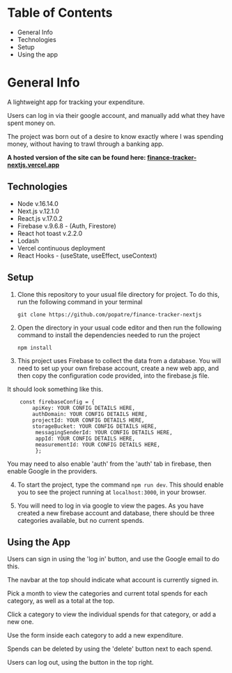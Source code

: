 <!-- Make sure the file always includes the following elements:

Titles and internal titles
Introduction - the project's aim
Technologies
Launch

Consider also using additional elements such as:

Table of contents
Illustrations
Scope of functionalities
Examples of use
Project status
Sources
Other information -->

# Table of Contents

-   General Info
-   Technologies
-   Setup
-   Using the app

# General Info

A lightweight app for tracking your expenditure.

Users can log in via their google account, and manually add what they have spent money on.

The project was born out of a desire to know exactly where I was spending money, without having to trawl through a banking app.

**A hosted version of the site can be found here: [finance-tracker-nextjs.vercel.app](finance-tracker-nextjs.vercel.app)**

## Technologies

-   Node v.16.14.0
-   Next.js v.12.1.0
-   React.js v.17.0.2
-   Firebase v.9.6.8 - (Auth, Firestore)
-   React hot toast v.2.2.0
-   Lodash
-   Vercel continuous deployment
-   React Hooks - (useState, useEffect, useContext)

## Setup

1.  Clone this repository to your usual file directory for project. To do this, run the following command in your terminal

        git clone https://github.com/popatre/finance-tracker-nextjs

2.  Open the directory in your usual code editor and then run the following command to install the dependencies needed to run the project

        npm install

3.  This project uses Firebase to collect the data from a database. You will need to set up your own firebase account, create a new web app, and then copy the configuration code provided, into the firebase.js file.

It should look something like this.

        const firebaseConfig = {
            apiKey: YOUR CONFIG DETAILS HERE,
            authDomain: YOUR CONFIG DETAILS HERE,
            projectId: YOUR CONFIG DETAILS HERE,
            storageBucket: YOUR CONFIG DETAILS HERE,
             messagingSenderId: YOUR CONFIG DETAILS HERE,
             appId: YOUR CONFIG DETAILS HERE,
             measurementId: YOUR CONFIG DETAILS HERE,
             };

You may need to also enable 'auth' from the 'auth' tab in firebase, then enable Google in the providers.

4. To start the project, type the command `npm run dev`. This should enable you to see the project running at `localhost:3000`, in your browser.

5. You will need to log in via google to view the pages. As you have created a new firebase account and database, there should be three categories available, but no current spends.

## Using the App

Users can sign in using the 'log in' button, and use the Google email to do this.

The navbar at the top should indicate what account is currently signed in.

Pick a month to view the categories and current total spends for each category, as well as a total at the top.

Click a category to view the individual spends for that category, or add a new one.

Use the form inside each category to add a new expenditure.

Spends can be deleted by using the 'delete' button next to each spend.

Users can log out, using the button in the top right.
